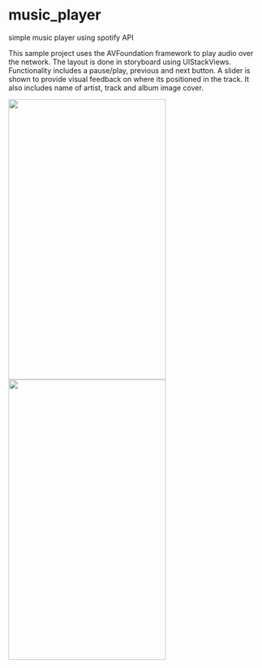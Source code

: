# music_player
simple music player using spotify API


This sample project uses the AVFoundation framework to play audio over the network. The layout is done in storyboard using UIStackViews. Functionality includes a pause/play, previous and next button. A slider is shown to provide visual feedback on where its positioned in the track. It also includes name of artist, track and album image cover.


<img src="https://i.imgur.com/bBRHYSD.png" width="310" height="552"> <img src="https://i.imgur.com/qlMMlMQ.jpg" width="310" height="552">

